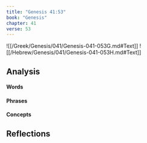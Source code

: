 ```yaml
---
title: "Genesis 41:53"
book: "Genesis"
chapter: 41
verse: 53
---
```

![[/Greek/Genesis/041/Genesis-041-053G.md#Text]]
![[/Hebrew/Genesis/041/Genesis-041-053H.md#Text]]

## Analysis

#### Words

#### Phrases

#### Concepts

## Reflections
